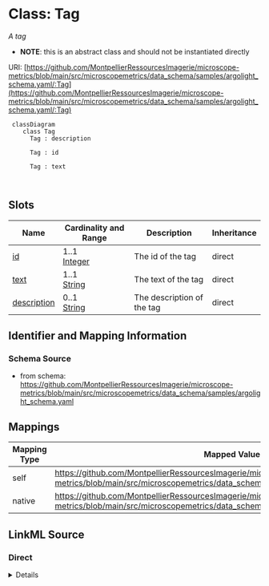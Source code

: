 # Class: Tag


_A tag_




* __NOTE__: this is an abstract class and should not be instantiated directly


URI: [https://github.com/MontpellierRessourcesImagerie/microscope-metrics/blob/main/src/microscopemetrics/data_schema/samples/argolight_schema.yaml/:Tag](https://github.com/MontpellierRessourcesImagerie/microscope-metrics/blob/main/src/microscopemetrics/data_schema/samples/argolight_schema.yaml/:Tag)




```mermaid
 classDiagram
    class Tag
      Tag : description
        
      Tag : id
        
      Tag : text
        
      
```




<!-- no inheritance hierarchy -->


## Slots

| Name | Cardinality and Range | Description | Inheritance |
| ---  | --- | --- | --- |
| [id](id.md) | 1..1 <br/> [Integer](Integer.md) | The id of the tag | direct |
| [text](text.md) | 1..1 <br/> [String](String.md) | The text of the tag | direct |
| [description](description.md) | 0..1 <br/> [String](String.md) | The description of the tag | direct |









## Identifier and Mapping Information







### Schema Source


* from schema: https://github.com/MontpellierRessourcesImagerie/microscope-metrics/blob/main/src/microscopemetrics/data_schema/samples/argolight_schema.yaml





## Mappings

| Mapping Type | Mapped Value |
| ---  | ---  |
| self | https://github.com/MontpellierRessourcesImagerie/microscope-metrics/blob/main/src/microscopemetrics/data_schema/samples/argolight_schema.yaml/:Tag |
| native | https://github.com/MontpellierRessourcesImagerie/microscope-metrics/blob/main/src/microscopemetrics/data_schema/samples/argolight_schema.yaml/:Tag |





## LinkML Source

<!-- TODO: investigate https://stackoverflow.com/questions/37606292/how-to-create-tabbed-code-blocks-in-mkdocs-or-sphinx -->

### Direct

<details>
```yaml
name: Tag
description: A tag
from_schema: https://github.com/MontpellierRessourcesImagerie/microscope-metrics/blob/main/src/microscopemetrics/data_schema/samples/argolight_schema.yaml
abstract: true
attributes:
  id:
    name: id
    description: The id of the tag
    from_schema: https://github.com/MontpellierRessourcesImagerie/microscope-metrics/blob/main/src/microscopemetrics/data_schema/core_schema.yaml
    multivalued: false
    identifier: true
    range: integer
    required: true
  text:
    name: text
    description: The text of the tag
    from_schema: https://github.com/MontpellierRessourcesImagerie/microscope-metrics/blob/main/src/microscopemetrics/data_schema/core_schema.yaml
    rank: 1000
    multivalued: false
    range: string
    required: true
  description:
    name: description
    description: The description of the tag
    from_schema: https://github.com/MontpellierRessourcesImagerie/microscope-metrics/blob/main/src/microscopemetrics/data_schema/core_schema.yaml
    multivalued: false
    range: string
    required: false

```
</details>

### Induced

<details>
```yaml
name: Tag
description: A tag
from_schema: https://github.com/MontpellierRessourcesImagerie/microscope-metrics/blob/main/src/microscopemetrics/data_schema/samples/argolight_schema.yaml
abstract: true
attributes:
  id:
    name: id
    description: The id of the tag
    from_schema: https://github.com/MontpellierRessourcesImagerie/microscope-metrics/blob/main/src/microscopemetrics/data_schema/core_schema.yaml
    multivalued: false
    identifier: true
    alias: id
    owner: Tag
    domain_of:
    - Tag
    range: integer
    required: true
  text:
    name: text
    description: The text of the tag
    from_schema: https://github.com/MontpellierRessourcesImagerie/microscope-metrics/blob/main/src/microscopemetrics/data_schema/core_schema.yaml
    rank: 1000
    multivalued: false
    alias: text
    owner: Tag
    domain_of:
    - Tag
    - Comment
    range: string
    required: true
  description:
    name: description
    description: The description of the tag
    from_schema: https://github.com/MontpellierRessourcesImagerie/microscope-metrics/blob/main/src/microscopemetrics/data_schema/core_schema.yaml
    multivalued: false
    alias: description
    owner: Tag
    domain_of:
    - NamedObject
    - Roi
    - Tag
    range: string
    required: false

```
</details>